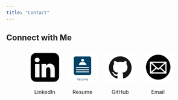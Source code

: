 ```yaml
---
title: "Contact"
---
```


<h2> Connect with Me </h2>
 <div style="display: flex; align-items: center; justify-content: center;">
            <div style="text-align: center; margin: 10px;">
                <a href="https://www.linkedin.com/in/mounika-padala-ucsd/">
                    <img src="./image3.png" alt="LinkedIn" height="80" width="80">
                </a>
                <p>LinkedIn</p>
            </div>
            <div style="text-align: center; margin: 10px;">
                <a href="https://drive.google.com/file/d/1tE5Sqnjr0KMEQmY49SfuXRK0_Q4mz7-a/view?usp=sharing">
                    <img src="./image4.png" alt="Resume" height="80" width="80">
                </a>
                <p>Resume</p>
            </div>
            <div style="text-align: center; margin: 10px;">
                <a href="https://github.com/mounikapadala11">
                    <img src="./image1.png" alt="GitHub" height="80" width="80">
                </a>
                <p>GitHub</p>
            </div>
            <div style="text-align: center; margin: 10px;">
                <a href="mailto:mpadala@ucsd.edu">
                    <img src="./image2.png" alt="Email" height="80" width="80">
                </a>
                <p>Email</p>
            </div>
        </div>
        


<!-- ---
title: "Contact"

---

## Connect with Me

[<img src="./image3.png" alt="GitHub" height="80" width="80">](https://www.linkedin.com/in/mounika-padala-ucsd/) 
[LinkedIn](https://www.linkedin.com/in/mounika-padala-ucsd/)


[<img src="./image4.png" alt="GitHub" height="80" width="80">](https://drive.google.com/file/d/1tE5Sqnjr0KMEQmY49SfuXRK0_Q4mz7-a/view?usp=sharing) 
[Resume](https://drive.google.com/file/d/1tE5Sqnjr0KMEQmY49SfuXRK0_Q4mz7-a/view?usp=sharing)


[<img src="./image1.png" alt="GitHub" height="80" width="80">](https://github.com/mounikapadala11) 
[Github](https://github.com/mounikapadala11)


[<img src="./image2.png" alt="GitHub" height="80" width="80">](mailto:mpadala@ucsd.edu) 
[Email : mpadala@ucsd.edu](mailto:mpadala@ucsd.edu)
 -->

